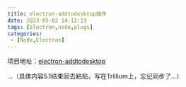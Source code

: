 ```yaml
---
title: electron-addtodesktop插件
date: 2023-05-02 14:12:13
tags: [Electron,node,plugs]
categories: 
 - [Node,Electron]
---
```


项目地址：[electron-addtodesktop](https://github.com/noneSycamore/electron-addtodesktop)

...（具体内容5.1结束回去粘贴，写在Trillium上，忘记同步了...）
